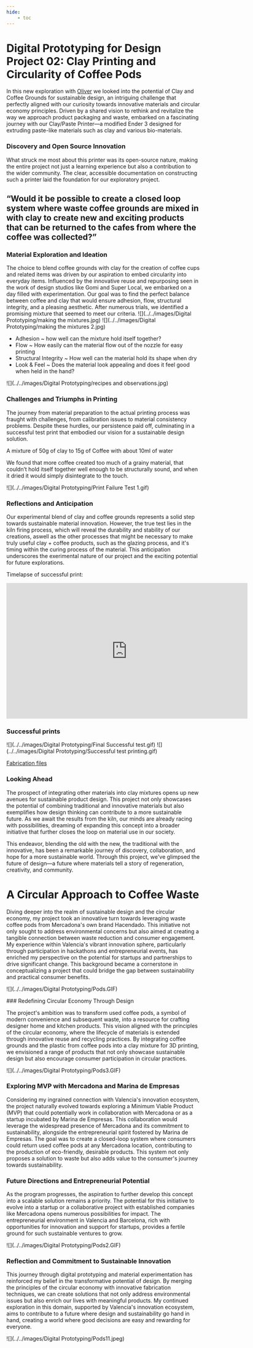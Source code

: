 ```yaml
---
hide:
    - toc
---
```

# Digital Prototyping for Design Project 02: Clay Printing and Circularity of Coffee Pods


In this new exploration with [Oliver](https://oliver-lloyd-mdef.github.io/Oliver-MDEF-Portfolio/Term%202/03.%20Digital%20Prototyping%20for%20Design.html) we looked into the potential of Clay and Coffee Grounds for sustainable design, an intriguing challenge that perfectly aligned with our curiosity towards innovative materials and circular economy principles. Driven by a shared vision to rethink and revitalize the way we approach product packaging and waste, embarked on a fascinating journey with our Clay/Paste Printer—a modified Ender 3 designed for extruding paste-like materials such as clay and various bio-materials.

### Discovery and Open Source Innovation
What struck me most about this printer was its open-source nature, making the entire project not just a learning experience but also a contribution to the wider community. The clear, accessible documentation on constructing such a printer laid the foundation for our exploratory project.

## “Would it be possible to create a closed loop system where waste coffee grounds are mixed in with clay to create new and exciting products that can be returned to the cafes from where the coffee was collected?”



### Material Exploration and Ideation
The choice to blend coffee grounds with clay for the creation of coffee cups and related items was driven by our aspiration to embed circularity into everyday items. Influenced by the innovative reuse and repurposing seen in the work of design studios like Gomi and Super Local, we embarked on a day filled with experimentation. Our goal was to find the perfect balance between coffee and clay that would ensure adhesion, flow, structural integrity, and a pleasing aesthetic. After numerous trials, we identified a promising mixture that seemed to meet our criteria.
![](../../images/Digital Prototyping/making the mixtures.jpg)
![](../../images/Digital Prototyping/making the mixtures 2.jpg)

- Adhesion ~ how well can the mixture hold itself together?
- Flow ~ How easily can the material flow out of the nozzle for easy printing
- Structural Integrity ~ How well can the material hold its shape when dry
- Look & Feel ~ Does the material look appealing and does it feel good when held in the hand?

![](../../images/Digital Prototyping/recipes and observations.jpg)

### Challenges and Triumphs in Printing
The journey from material preparation to the actual printing process was fraught with challenges, from calibration issues to material consistency problems. Despite these hurdles, our persistence paid off, culminating in a successful test print that embodied our vision for a sustainable design solution.

A mixture of 50g of clay to 15g of Coffee with about 10ml of water

We found that more coffee created too much of a grainy material, that couldn’t hold itself together well enough to be structurally sound, and when it dried it would simply disintegrate to the touch.

![](../../images/Digital Prototyping/Print Failure Test 1.gif)


### Reflections and Anticipation

Our experimental blend of clay and coffee grounds represents a solid step towards sustainable material innovation. However, the true test lies in the kiln firing process, which will reveal the durability and stability of our creations, aswell as the other processes that might be necessary to make truly useful clay + coffee products, such as the glazing process, and it's timing within the curing process of the material. This anticipation underscores the exerimental nature of our project and the exciting potential for future explorations.

Timelapse of successful print:

<iframe width="628" height="353" src="https://www.youtube.com/embed/55KOT3PRNuc" title="ClayCoffeeTestPrint" frameborder="0" allow="accelerometer; autoplay; clipboard-write; encrypted-media; gyroscope; picture-in-picture; web-share" allowfullscreen></iframe> 

### Successful prints

![](../../images/Digital Prototyping/Final Successful test.gif)
![](../../images/Digital Prototyping/Successful test printing.gif)




[Fabrication files](https://drive.google.com/drive/folders/13k5POCozkYfd1uqA7kvGz9sHUE4e0U9D?usp=sharing)


### Looking Ahead
The prospect of integrating other materials into clay mixtures opens up new avenues for sustainable product design. This project not only showcases the potential of combining traditional and innovative materials but also exemplifies how design thinking can contribute to a more sustainable future. As we await the results from the kiln, our minds are already racing with possibilities, dreaming of expanding this concept into a broader initiative that further closes the loop on material use in our society.

This endeavor, blending the old with the new, the traditional with the innovative, has been a remarkable journey of discovery, collaboration, and hope for a more sustainable world. Through this project, we've glimpsed the future of design—a future where materials tell a story of regeneration, creativity, and community.






# A Circular Approach to Coffee Waste


Diving deeper into the realm of sustainable design and the circular economy, my project took an innovative turn towards leveraging waste coffee pods from Mercadona's own brand Hacendado. This initiative not only sought to address environmental concerns but also aimed at creating a tangible connection between waste reduction and consumer engagement. My experience within Valencia's vibrant innovation sphere, particularly through participation in hackathons and entrepreneurial events, has enriched my perspective on the potential for startups and partnerships to drive significant change. This background became a cornerstone in conceptualizing a project that could bridge the gap between sustainability and practical consumer benefits.

![](../../images/Digital Prototyping/Pods.GIF)

### Redefining Circular Economy Through Design

The project's ambition was to transform used coffee pods, a symbol of modern convenience and subsequent waste, into a resource for crafting designer home and kitchen products. This vision aligned with the principles of the circular economy, where the lifecycle of materials is extended through innovative reuse and recycling practices. By integrating coffee grounds and the plastic from coffee pods into a clay mixture for 3D printing, we envisioned a range of products that not only showcase sustainable design but also encourage consumer participation in circular practices.

![](../../images/Digital Prototyping/Pods3.GIF)

### Exploring MVP with Mercadona and Marina de Empresas

Considering my ingrained connection with Valencia's innovation ecosystem, the project naturally evolved towards exploring a Minimum Viable Product (MVP) that could potentially work in collaboration with Mercadona or as a startup incubated by Marina de Empresas. This collaboration would leverage the widespread presence of Mercadona and its commitment to sustainability, alongside the entrepreneurial spirit fostered by Marina de Empresas. The goal was to create a closed-loop system where consumers could return used coffee pods at any Mercadona location, contributing to the production of eco-friendly, desirable products. This system not only proposes a solution to waste but also adds value to the consumer's journey towards sustainability.

### Future Directions and Entrepreneurial Potential

As the program progresses, the aspiration to further develop this concept into a scalable solution remains a priority. The potential for this initiative to evolve into a startup or a collaborative project with established companies like Mercadona opens numerous possibilities for impact. The entrepreneurial environment in Valencia and Barcelona, rich with opportunities for innovation and support for startups, provides a fertile ground for such sustainable ventures to grow.

![](../../images/Digital Prototyping/Pods2.GIF)

### Reflection and Commitment to Sustainable Innovation

This journey through digital prototyping and material experimentation has reinforced my belief in the transformative potential of design. By merging the principles of the circular economy with innovative fabrication techniques, we can create solutions that not only address environmental issues but also enrich our lives with meaningful products. My continued exploration in this domain, supported by Valencia's innovation ecosystem, aims to contribute to a future where design and sustainability go hand in hand, creating a world where good decisions are easy and rewarding for everyone.

![](../../images/Digital Prototyping/Pods11.jpeg)


